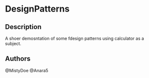 # DesignPatterns

## Description
A shoer demosntation of some fdesign patterns using calculator as a subject. 

## Authors 

@MistyDoe
@Anara5
